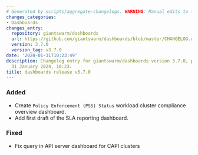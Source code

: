 ```yaml
---
# Generated by scripts/aggregate-changelogs. WARNING: Manual edits to this files will be overwritten.
changes_categories:
- Dashboards
changes_entry:
  repository: giantswarm/dashboards
  url: https://github.com/giantswarm/dashboards/blob/master/CHANGELOG.md#370---2024-01-31
  version: 3.7.0
  version_tag: v3.7.0
date: '2024-01-31T10:23:49'
description: Changelog entry for giantswarm/dashboards version 3.7.0, published on
  31 January 2024, 10:23.
title: dashboards release v3.7.0
---
```


### Added
- Create `Policy Enforcement (PSS) Status` workload cluster compliance overview dashboard.
- Add first draft of the SLA reporting dashboard.
### Fixed
- Fix query in API server dashboard for CAPI clusters

